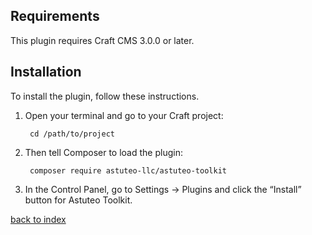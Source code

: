 ## Requirements

This plugin requires Craft CMS 3.0.0 or later.


## Installation

To install the plugin, follow these instructions.

1. Open your terminal and go to your Craft project:

        cd /path/to/project

2. Then tell Composer to load the plugin:

        composer require astuteo-llc/astuteo-toolkit

3. In the Control Panel, go to Settings → Plugins and click the “Install” button for Astuteo Toolkit.

[back to index](../README.md) 